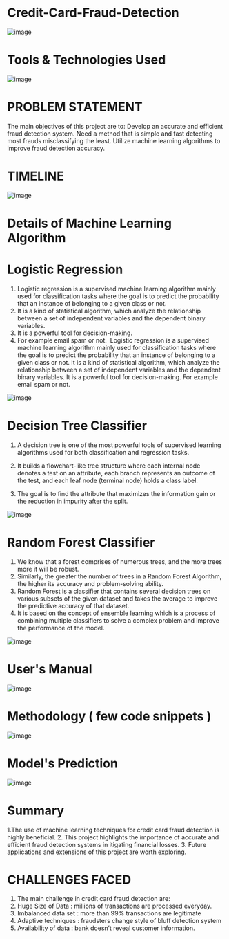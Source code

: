 # Credit-Card-Fraud-Detection

![image](https://github.com/Sudhansu352010/Credit-Card-Fraud-Detection-/assets/131376814/176bf265-b6c9-44dd-9cc3-01b3603d74a9)

# Tools & Technologies Used
![image](https://github.com/Sudhansu352010/Credit-Card-Fraud-Detection-/assets/131376814/61ae0c1a-1d79-412e-9ee0-155a7eb721e8)


# PROBLEM STATEMENT
The main objectives of this project are to:
Develop an accurate and efficient fraud detection system.
Need a method that is simple and fast detecting most frauds misclassifying the least.
Utilize machine learning algorithms to improve fraud detection accuracy.

# TIMELINE
![image](https://github.com/Sudhansu352010/Credit-Card-Fraud-Detection-/assets/131376814/1a4b1488-b27a-4e7a-b292-641276420d6c)

#  Details of Machine Learning Algorithm
# Logistic Regression
1. Logistic regression is a supervised machine learning algorithm mainly used for classification tasks where the goal is to predict the probability that an instance of belonging to a given class or not.
2. It is a kind of statistical algorithm, which analyze the relationship between a set of independent variables and the dependent binary variables.
3. It is a powerful tool for decision-making.
4. For example email spam or not. 
Logistic regression is a supervised machine learning algorithm mainly used for classification tasks where the goal is to predict the probability that an instance of belonging to a given class or not.
It is a kind of statistical algorithm, which analyze the relationship between a set of independent variables and the dependent binary variables.
It is a powerful tool for decision-making.
For example email spam or not.

![image](https://github.com/Sudhansu352010/Credit-Card-Fraud-Detection-/assets/131376814/6e2b676e-2a00-447a-9b82-d9ed4f8bf0ec)

# Decision Tree Classifier
1. A decision tree is one of the most powerful tools of supervised learning algorithms used for both classification and regression tasks.

2. It builds a flowchart-like tree structure where each internal node denotes a test on an attribute, each branch represents an outcome of the test, and each leaf node (terminal node) holds a class label. 

3. The goal is to find the attribute that maximizes the information gain or the reduction in impurity after the split.
   
![image](https://github.com/Sudhansu352010/Credit-Card-Fraud-Detection-/assets/131376814/b077962f-74e4-4d9d-ae0c-7c4400c7f5fc)

# Random Forest Classifier
1. We know that a forest comprises of numerous trees, and the more trees more it will be robust.
2. Similarly, the greater the number of trees in a Random Forest Algorithm, the higher its accuracy and problem-solving ability.
3. Random Forest is a classifier that contains several decision trees on various subsets of the given dataset and takes the average to improve the predictive accuracy of that dataset.
4. It is based on the concept of ensemble learning which is a process of combining multiple classifiers to solve a complex problem and improve the performance of the model.
   
![image](https://github.com/Sudhansu352010/Credit-Card-Fraud-Detection-/assets/131376814/1ba0ef7d-058c-43e0-9bee-9c1043dc64fd)



# User's Manual
![image](https://github.com/Sudhansu352010/Credit-Card-Fraud-Detection-/assets/131376814/4ae8677a-2a6e-4f24-80f5-5403fd76621b)

# Methodology ( few code snippets )
![image](https://github.com/Sudhansu352010/Credit-Card-Fraud-Detection-/assets/131376814/91db335b-4de1-424e-a561-ce6eb3f14af0)


# Model's Prediction
![image](https://github.com/Sudhansu352010/Credit-Card-Fraud-Detection-/assets/131376814/129b72f7-e661-4683-84d8-2eeeb2f68092)

# Summary
1.The use of machine learning techniques for credit card fraud detection is highly beneficial. 
2. This project highlights the importance of accurate and efficient fraud detection systems in itigating financial losses. 
3. Future applications and extensions of this project are worth exploring.

# CHALLENGES FACED
1. The main challenge in credit card fraud detection are:
2. Huge Size of Data : millions of transactions are processed everyday.
3. Imbalanced data set : more than 99% transactions  are  legitimate
4. Adaptive techniques :  fraudsters change style of bluff detection system
5. Availability of data :  bank  doesn’t reveal customer information.




